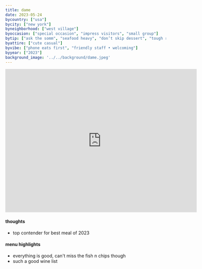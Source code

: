 ```yaml
---
title: dame
date: 2023-05-24
bycountry: ["usa"]
bycity: ["new york"]
byneighborhood: ["west village"]
byoccasion: ["special occasion", "impress visitors", "small group"]
bytip: ["ask the somm", "seafood heavy", "don’t skip dessert", "tough reservation • plan ahead"]
byattire: ["cute casual"]
byvibe: ["phone eats first", "friendly staff • welcoming"]
byyear: ["2023"]
background_image: '../../background/dame.jpeg'
---
```


<iframe src="https://www.google.com/maps/embed?pb=!1m18!1m12!1m3!1d3023.503474253481!2d-74.00408112334512!3d40.72894577139114!2m3!1f0!2f0!3f0!3m2!1i1024!2i768!4f13.1!3m3!1m2!1s0x89c2597ab9117853%3A0x5873e7824d72138a!2sDame!5e0!3m2!1sen!2sus!4v1705532159654!5m2!1sen!2sus" width="600" height="450" style="border:0;" allowfullscreen="" loading="lazy" referrerpolicy="no-referrer-when-downgrade"></iframe>

#### thoughts
* top contender for best meal of 2023

#### menu highlights
* everything is good, can't miss the fish n chips though
* such a good wine list